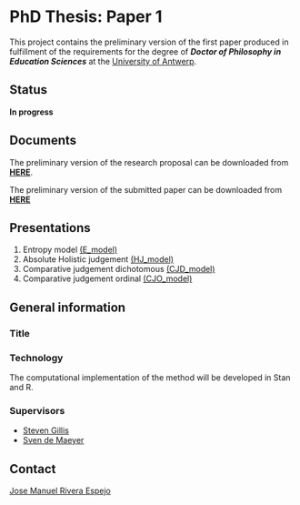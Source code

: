 # PhD Thesis: Paper 1
This project contains the preliminary version of the first paper produced in fulfillment of the requirements for the degree of **_Doctor of Philosophy in Education Sciences_** at the [University of Antwerp](https://www.uantwerpen.be/en/research/phd/).

## Status
**In progress**


## Documents
The preliminary version of the research proposal can be downloaded from [**HERE**](https://github.com/jriveraespejo/PhD_UA_paper1/raw/master/research_proposal/paper1.pdf).

The preliminary version of the submitted paper can be downloaded from [**HERE**]()


## Presentations
1. Entropy model [(E_model)](https://github.com/jriveraespejo/PhD_UA_paper1/raw/master/presentation/E_model/0_presentation.pdf)
2. Absolute Holistic judgement [(HJ_model)]()
3. Comparative judgement dichotomous [(CJD_model)]()
4. Comparative judgement ordinal [(CJO_model)]()


## General information

### Title

### Technology
The computational implementation of the method will be developed in Stan and R.


### Supervisors
* [Steven Gillis](https://www.uantwerpen.be/nl/personeel/steven-gillis/)
* [Sven de Maeyer](https://www.uantwerpen.be/nl/personeel/sven-demaeyer/)


## Contact
[Jose Manuel Rivera Espejo](http://linkedin.com/in/jriveraespejo)